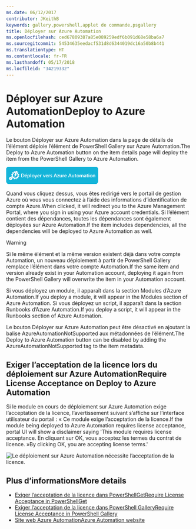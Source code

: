 ```yaml
---
ms.date: 06/12/2017
contributor: JKeithB
keywords: gallery,powershell,applet de commande,psgallery
title: Déployer sur Azure Automation
ms.openlocfilehash: ced67809387a85e089259edf6b091d68e58ba6a7
ms.sourcegitcommit: 54534635eedacf531d8d6344019dc16a50b8b441
ms.translationtype: HT
ms.contentlocale: fr-FR
ms.lasthandoff: 05/17/2018
ms.locfileid: "34219332"
---
```

# <a name="deploy-to-azure-automation"></a><span data-ttu-id="76fd3-103">Déployer sur Azure Automation</span><span class="sxs-lookup"><span data-stu-id="76fd3-103">Deploy to Azure Automation</span></span>

<span data-ttu-id="76fd3-104">Le bouton Déployer sur Azure Automation dans la page de détails de l’élément déploie l’élément de PowerShell Gallery sur Azure Automation.</span><span class="sxs-lookup"><span data-stu-id="76fd3-104">The Deploy to Azure Automation button on the item details page will deploy the item from the PowerShell Gallery to Azure Automation.</span></span>

![Bouton Déployer sur Azure Automation](../../Images/DeployToAzureAutomationButton.png)

<span data-ttu-id="76fd3-106">Quand vous cliquez dessus, vous êtes redirigé vers le portail de gestion Azure où vous vous connectez à l’aide des informations d’identification de compte Azure.</span><span class="sxs-lookup"><span data-stu-id="76fd3-106">When clicked, it will redirect you to the Azure Management Portal, where you sign in using your Azure account credentials.</span></span>
<span data-ttu-id="76fd3-107">Si l’élément contient des dépendances, toutes les dépendances sont également déployées sur Azure Automation.</span><span class="sxs-lookup"><span data-stu-id="76fd3-107">If the item includes dependencies, all the dependencies will be deployed to Azure Automation as well.</span></span>

> [!WARNING]
> <span data-ttu-id="76fd3-108">Si le même élément et la même version existent déjà dans votre compte Automation, un nouveau déploiement à partir de PowerShell Gallery remplace l’élément dans votre compte Automation.</span><span class="sxs-lookup"><span data-stu-id="76fd3-108">If the same item and version already exist in your Automation account, deploying it again from the PowerShell Gallery will overwrite the item in your Automation account.</span></span>

<span data-ttu-id="76fd3-109">Si vous déployez un module, il apparaît dans la section Modules d’Azure Automation.</span><span class="sxs-lookup"><span data-stu-id="76fd3-109">If you deploy a module, it will appear in the Modules section of Azure Automation.</span></span>  <span data-ttu-id="76fd3-110">Si vous déployez un script, il apparaît dans la section Runbooks d’Azure Automation.</span><span class="sxs-lookup"><span data-stu-id="76fd3-110">If you deploy a script, it will appear in the Runbooks section of Azure Automation.</span></span>

<span data-ttu-id="76fd3-111">Le bouton Déployer sur Azure Automation peut être désactivé en ajoutant la balise AzureAutomationNotSupported aux métadonnées de l’élément.</span><span class="sxs-lookup"><span data-stu-id="76fd3-111">The Deploy to Azure Automation button can be disabled by adding the AzureAutomationNotSupported tag to the item metadata.</span></span>

## <a name="require-license-acceptance-on-deploy-to-azure-automation"></a><span data-ttu-id="76fd3-112">Exiger l’acceptation de la licence lors du déploiement sur Azure Automation</span><span class="sxs-lookup"><span data-stu-id="76fd3-112">Require License Acceptance on Deploy to Azure Automation</span></span>

<span data-ttu-id="76fd3-113">Si le module en cours de déploiement sur Azure Automation exige l’acceptation de la licence, l’avertissement suivant s’affiche sur l’interface utilisateur du portail : « Ce module exige l’acceptation de la licence.</span><span class="sxs-lookup"><span data-stu-id="76fd3-113">If the module being deployed to Azure Automation requires license acceptance, portal UI will show a disclaimer saying 'This module requires license acceptance.</span></span> <span data-ttu-id="76fd3-114">En cliquant sur OK, vous acceptez les termes du contrat de licence. »</span><span class="sxs-lookup"><span data-stu-id="76fd3-114">By clicking OK, you are accepting license terms.'</span></span>

![Le déploiement sur Azure Automation nécessite l’acceptation de la licence.](../../Images/DeployToAzureAutomationRequireLicenseAcceptanceDisclaimer.png)

## <a name="more-details"></a><span data-ttu-id="76fd3-116">Plus d’informations</span><span class="sxs-lookup"><span data-stu-id="76fd3-116">More details</span></span>

- [<span data-ttu-id="76fd3-117">Exiger l’acceptation de la licence dans PowerShellGet</span><span class="sxs-lookup"><span data-stu-id="76fd3-117">Require License Acceptance in PowerShellGet</span></span>](../../concepts/module-license-acceptance.md)
- [<span data-ttu-id="76fd3-118">Exiger l’acceptation de la licence dans PowerShell Gallery</span><span class="sxs-lookup"><span data-stu-id="76fd3-118">Require License Acceptance in PowerShell Gallery</span></span>](items-that-require-license-acceptance.md)
- [<span data-ttu-id="76fd3-119">Site web Azure Automation</span><span class="sxs-lookup"><span data-stu-id="76fd3-119">Azure Automation website</span></span>](http://azure.microsoft.com/services/automation/)
